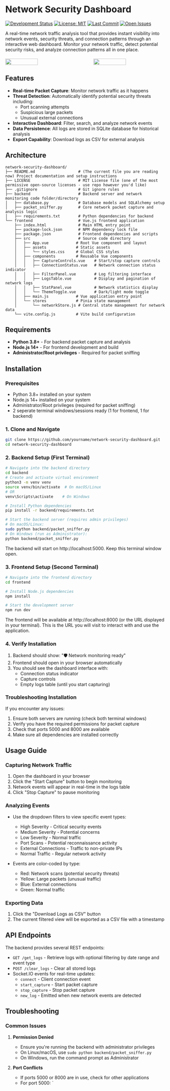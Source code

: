 # Network Security Dashboard

[![Development Status](https://img.shields.io/badge/status-under%20development-yellow)](https://github.com/SDL101/network-security-dashboard)
[![License: MIT](https://img.shields.io/badge/License-MIT-blue.svg)](https://opensource.org/licenses/MIT)
[![Last Commit](https://img.shields.io/github/last-commit/SDL101/network-security-dashboard)](https://github.com/SDL101/network-security-dashboard/commits/main)
[![Open Issues](https://img.shields.io/github/issues/SDL101/network-security-dashboard)](https://github.com/SDL101/network-security-dashboard/issues)

A real-time network traffic analysis tool that provides instant visibility into network events, security threats, and connection patterns through an interactive web dashboard. Monitor your network traffic, detect potential security risks, and analyze connection patterns all in one place.
<div style="display: flex; justify-content: space-between; margin: 20px 0;">
  <img src="https://github.com/user-attachments/assets/23301a0f-b56d-4175-954e-0ec7fc8c0fc6" style="width:45%;">
  <img src="https://github.com/user-attachments/assets/92c742e6-4531-43f0-be73-599aafc25c4a" style="width:45%;">
</div>


## Features

- **Real-time Packet Capture**: Monitor network traffic as it happens
- **Threat Detection**: Automatically identify potential security threats including:
  - Port scanning attempts
  - Suspicious large packets
  - Unusual external connections
- **Interactive Dashboard**: Filter, search, and analyze network events
- **Data Persistence**: All logs are stored in SQLite database for historical analysis
- **Export Capability**: Download logs as CSV for external analysis

## Architecture

```
network-security-dashboard/
├── README.md                   # (The current file you are reading now) Project documentation and setup instructions
├── LICENSE                     # MIT License file (one of the most permissive open-source licenses - use repo however you'd like)
├── .gitignore                  # Git ignore rules
├── backend                     # Backend server and network monitoring code folder/directory
│   ├── database.py             # Database models and SQLAlchemy setup
│   ├── packet_sniffer.py       # Core network packet capture and analysis logic
│   ├── requirements.txt        # Python dependencies for backend
└── frontend                    # Vue.js frontend application
    ├── index.html              # Main HTML entry point
    ├── package-lock.json       # NPM dependency lock file
    ├── package.json            # Frontend dependencies and scripts
    ├── src                     # Source code directory
    │   ├── App.vue            # Root Vue component and layout
    │   ├── assets             # Static assets
    │   │   └── styles.css     # Global CSS styles
    │   ├── components         # Reusable Vue components
    │   │   ├── CaptureControls.vue    # Start/stop capture controls
    │   │   ├── ConnectionStatus.vue   # Network connection status indicator
    │   │   ├── FilterPanel.vue        # Log filtering interface
    │   │   ├── LogsTable.vue          # Display and pagination of network logs
    │   │   ├── StatPanel.vue          # Network statistics display
    │   │   └── ThemeToggle.vue        # Dark/light mode toggle
    │   ├── main.js            # Vue application entry point
    │   └── stores             # Pinia state management
    │       └── networkStore.js # Central state management for network data
    └── vite.config.js         # Vite build configuration
```

## Requirements

- **Python 3.8+** - For backend packet capture and analysis
- **Node.js 14+** - For frontend development and build
- **Administrator/Root privileges** - Required for packet sniffing

## Installation

### Prerequisites
- Python 3.8+ installed on your system
- Node.js 14+ installed on your system
- Administrator/Root privileges (required for packet sniffing)
- 2 seperate terminal windows/sessions ready (1 for frontend, 1 for backend)

### 1. Clone and Navigate
```bash
git clone https://github.com/yourname/network-security-dashboard.git
cd network-security-dashboard
```

### 2. Backend Setup (First Terminal)
```bash
# Navigate into the backend directory
cd backend
# Create and activate virtual environment
python3 -m venv venv
source venv/bin/activate  # On macOS/Linux
# OR
venv\Scripts\activate    # On Windows

# Install Python dependencies
pip install -r backend/requirements.txt

# Start the backend server (requires admin privileges)
# On macOS/Linux:
sudo python backend/packet_sniffer.py
# On Windows (run as Administrator):
python backend/packet_sniffer.py
```

The backend will start on http://localhost:5000. Keep this terminal window open.

### 3. Frontend Setup (Second Terminal)
```bash
# Navigate into the frontend directory
cd frontend

# Install Node.js dependencies
npm install

# Start the development server
npm run dev
```

The frontend will be available at http://localhost:8000 (or the URL displayed in your terminal). This is the URL you will visit to interact with and use the application. 

### 4. Verify Installation
1. Backend should show: "🛡️ Network monitoring ready"
2. Frontend should open in your browser automatically
3. You should see the dashboard interface with:
   - Connection status indicator
   - Capture controls
   - Empty logs table (until you start capturing)

### Troubleshooting Installation
If you encounter any issues:
1. Ensure both servers are running (check both terminal windows)
2. Verify you have the required permissions for packet capture
3. Check that ports 5000 and 8000 are available
4. Make sure all dependencies are installed correctly

## Usage Guide

### Capturing Network Traffic

1. Open the dashboard in your browser
2. Click the "Start Capture" button to begin monitoring
3. Network events will appear in real-time in the logs table
4. Click "Stop Capture" to pause monitoring

### Analyzing Events

- Use the dropdown filters to view specific event types:
  - High Severity - Critical security events
  - Medium Severity - Potential concerns
  - Low Severity - Normal traffic
  - Port Scans - Potential reconnaissance activity
  - External Connections - Traffic to non-private IPs
  - Normal Traffic - Regular network activity

- Events are color-coded by type:
  - Red: Network scans (potential security threats)
  - Yellow: Large packets (unusual traffic)
  - Blue: External connections
  - Green: Normal traffic

### Exporting Data

1. Click the "Download Logs as CSV" button
2. The current filtered view will be exported as a CSV file with a timestamp

## API Endpoints

The backend provides several REST endpoints:

- `GET /get_logs` - Retrieve logs with optional filtering by date range and event type
- `POST /clear_logs` - Clear all stored logs
- Socket.IO events for real-time updates:
  - `connect` - Client connection event
  - `start_capture` - Start packet capture
  - `stop_capture` - Stop packet capture
  - `new_log` - Emitted when new network events are detected

## Troubleshooting

### Common Issues

1. **Permission Denied**
   - Ensure you're running the backend with administrator privileges
   - On Linux/macOS, use `sudo python backend/packet_sniffer.py`
   - On Windows, run the command prompt as Administrator

2. **Port Conflicts**
   - If ports 5000 or 8000 are in use, check for other applications
   - For port 5000: `